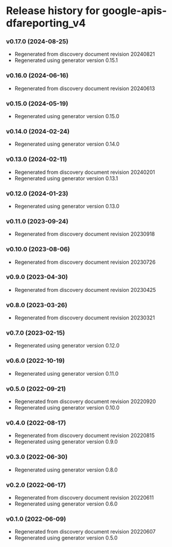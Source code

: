 # Release history for google-apis-dfareporting_v4

### v0.17.0 (2024-08-25)

* Regenerated from discovery document revision 20240821
* Regenerated using generator version 0.15.1

### v0.16.0 (2024-06-16)

* Regenerated from discovery document revision 20240613

### v0.15.0 (2024-05-19)

* Regenerated using generator version 0.15.0

### v0.14.0 (2024-02-24)

* Regenerated using generator version 0.14.0

### v0.13.0 (2024-02-11)

* Regenerated from discovery document revision 20240201
* Regenerated using generator version 0.13.1

### v0.12.0 (2024-01-23)

* Regenerated using generator version 0.13.0

### v0.11.0 (2023-09-24)

* Regenerated from discovery document revision 20230918

### v0.10.0 (2023-08-06)

* Regenerated from discovery document revision 20230726

### v0.9.0 (2023-04-30)

* Regenerated from discovery document revision 20230425

### v0.8.0 (2023-03-26)

* Regenerated from discovery document revision 20230321

### v0.7.0 (2023-02-15)

* Regenerated using generator version 0.12.0

### v0.6.0 (2022-10-19)

* Regenerated using generator version 0.11.0

### v0.5.0 (2022-09-21)

* Regenerated from discovery document revision 20220920
* Regenerated using generator version 0.10.0

### v0.4.0 (2022-08-17)

* Regenerated from discovery document revision 20220815
* Regenerated using generator version 0.9.0

### v0.3.0 (2022-06-30)

* Regenerated using generator version 0.8.0

### v0.2.0 (2022-06-17)

* Regenerated from discovery document revision 20220611
* Regenerated using generator version 0.6.0

### v0.1.0 (2022-06-09)

* Regenerated from discovery document revision 20220607
* Regenerated using generator version 0.5.0

